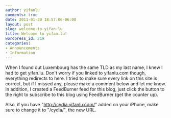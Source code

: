 ```yaml
---
author: yifanlu
comments: true
date: 2011-01-30 18:57:06-06:00
layout: post
slug: welcome-to-yifan-lu
title: Welcome to yifan.lu!
wordpress_id: 219
categories:
- Announcements
- Information
---
```


When I found out Luxembourg has the same TLD as my last name, I knew I had to get yifan.lu. Don't worry if you linked to yifanlu.com though, everything redirects to here. I tried to make sure every link on this site is correct, but if I missed any, please make a comment below and let me know. In addition, I created a FeedBurner feed for this blog, just click the button to the right to subscribe to this blog using FeedBurner (get the counter up).

Also, if you have "http://cydia.yifanlu.com/" added on your iPhone, make sure to change it to "/cydia/", the new URL.
